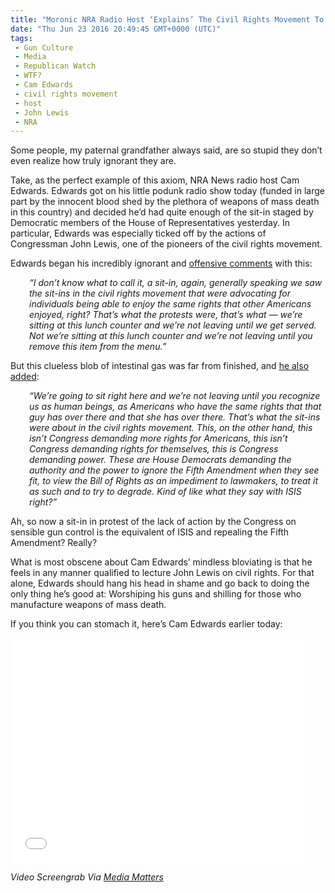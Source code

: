 ```yaml
---
title: "Moronic NRA Radio Host ‘Explains’ The Civil Rights Movement To John Lewis (Video)"
date: "Thu Jun 23 2016 20:49:45 GMT+0000 (UTC)"
tags: 
 - Gun Culture
 - Media
 - Republican Watch
 - WTF?
 - Cam Edwards
 - civil rights movement
 - host
 - John Lewis
 - NRA
---
```

<p><!-- Quick Adsense WordPress Plugin: http://quicksense.net/ --></p><p>Some people, my paternal grandfather always said, are so stupid they don&#x2019;t even realize how truly ignorant they are.</p><p>Take, as the perfect example of this axiom,&#xA0;NRA News radio host Cam Edwards. Edwards got on his little podunk radio show today (funded in large part by the innocent blood shed by the plethora of weapons of mass death in this country) and decided he&#x2019;d had quite enough of the sit-in staged by Democratic members of the House of Representatives yesterday. In particular, Edwards was especially ticked off by the actions of Congressman John Lewis, one of the pioneers of the civil rights movement.</p><p>Edwards began his incredibly ignorant and <a href="http://mediamatters.org/blog/2016/06/23/white-nra-radio-host-lectures-john-lewis-what-sit-ins-were-about-civil-rights-movement/211144" onclick="__gaTracker(&apos;send&apos;, &apos;event&apos;, &apos;outbound-article&apos;, &apos;http://mediamatters.org/blog/2016/06/23/white-nra-radio-host-lectures-john-lewis-what-sit-ins-were-about-civil-rights-movement/211144&apos;, &apos;offensive comments&apos;);" target="_blank">offensive comments</a> with this:</p><p style="padding-left: 30px;"><em>&#x201C;I don&#x2019;t know what to call it, a sit-in, again, generally speaking we saw the sit-ins in the civil rights movement that were advocating for individuals being able to enjoy the same rights that other Americans enjoyed, right?&#xA0;That&#x2019;s what the protests were, that&#x2019;s what &#x2014; we&#x2019;re sitting at this lunch counter and we&#x2019;re not leaving until we get served. Not we&#x2019;re sitting at this lunch counter and we&#x2019;re not leaving until you remove this item from the menu.&#x201D;</em></p><p>But this clueless blob of intestinal gas was far from finished, and <a href="http://mediamatters.org/blog/2016/06/23/white-nra-radio-host-lectures-john-lewis-what-sit-ins-were-about-civil-rights-movement/211144" onclick="__gaTracker(&apos;send&apos;, &apos;event&apos;, &apos;outbound-article&apos;, &apos;http://mediamatters.org/blog/2016/06/23/white-nra-radio-host-lectures-john-lewis-what-sit-ins-were-about-civil-rights-movement/211144&apos;, &apos;he also added&apos;);" target="_blank">he also added</a>:</p><p style="padding-left: 30px;"><em>&#x201C;We&#x2019;re going to sit right here and we&#x2019;re not leaving until you recognize us as human beings, as Americans who have the same rights that that guy has over there and that she has over there. That&#x2019;s what the sit-ins were about in the civil rights movement. This, on the other hand, this isn&#x2019;t Congress demanding more rights for Americans, this isn&#x2019;t Congress demanding rights for themselves, this is Congress demanding power. These are House Democrats demanding the authority and the power to ignore the Fifth Amendment when they see fit, to view the Bill of Rights as an impediment to lawmakers, to treat it as such and to try to degrade. Kind of like what they say with ISIS right?&#x201D;</em></p><p>Ah, so now a sit-in in protest of the lack of action by the Congress on sensible gun control is the equivalent of ISIS and repealing the Fifth Amendment? Really?</p><p>What is most obscene about Cam Edwards&#x2019; mindless bloviating is that he feels in any manner qualified to lecture John Lewis on civil rights. For that alone, Edwards should hang his head in shame and go back to doing the only thing he&#x2019;s good at: Worshiping his guns and shilling for those who manufacture weapons of mass death.</p><p>If you think you can stomach it, here&#x2019;s Cam Edwards earlier today:</p><p><!-- Quick Adsense WordPress Plugin: http://quicksense.net/ --></p><p><iframe class="video-embed" src="//mediamatters.org/embed/clips/2016/06/23/47199/nranews-camandcompany-20160623-sitinlesson" width="480" height="360" frameborder="0" scrolling="no" allowfullscreen="allowfullscreen"></iframe></p><p><em>Video Screengrab Via <a href="http://mediamatters.org/blog/2016/06/23/white-nra-radio-host-lectures-john-lewis-what-sit-ins-were-about-civil-rights-movement/211144" onclick="__gaTracker(&apos;send&apos;, &apos;event&apos;, &apos;outbound-article&apos;, &apos;http://mediamatters.org/blog/2016/06/23/white-nra-radio-host-lectures-john-lewis-what-sit-ins-were-about-civil-rights-movement/211144&apos;, &apos;Media Matters&apos;);" target="_blank">Media Matters</a></em></p><div style="font-size:0px;height:0px;line-height:0px;margin:0;padding:0;clear:both"></div>